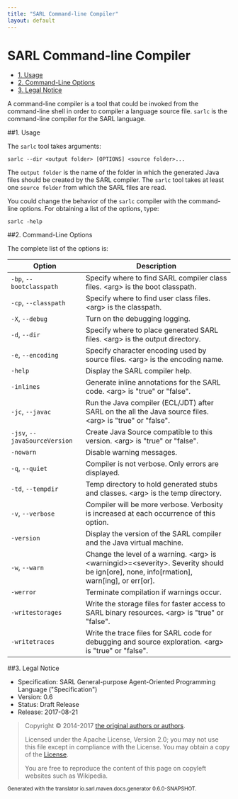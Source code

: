 ```yaml
---
title: "SARL Command-line Compiler"
layout: default
---
```


# SARL Command-line Compiler


<ul class="page_outline" id="page_outline">

<li><a href="#1-usage">1. Usage</a></li>
<li><a href="#2-command-line-options">2. Command-Line Options</a></li>
<li><a href="#3-legal-notice">3. Legal Notice</a></li>

</ul>




A command-line compiler is a tool that could be invoked from the command-line shell in order to compiler a language source file.
`sarlc` is the command-line compiler for the SARL language.

##1. Usage

The `sarlc` tool takes arguments:


	sarlc --dir <output folder> [OPTIONS] <source folder>...


The `output folder` is the name of the folder in which the generated Java files should be created by the SARL compiler.
The `sarlc` tool takes at least one `source folder` from which the SARL files are read.

You could change the behavior of the `sarlc` compiler with the command-line options.
For obtaining a list of the options, type:

	sarlc -help


##2. Command-Line Options

The complete list of the options is:



| Option | Description |
| ------ | ----------- |
| `-bp`, `--bootclasspath` | Specify where to find SARL compiler class files. &lt;arg&gt; is the boot classpath. |
| `-cp`, `--classpath` | Specify where to find user class files. &lt;arg&gt; is the classpath. |
| `-X`, `--debug` | Turn on the debugging logging. |
| `-d`, `--dir` | Specify where to place generated SARL files. &lt;arg&gt; is the output directory. |
| `-e`, `--encoding` | Specify character encoding used by source files. &lt;arg&gt; is the encoding name. |
| `-help` | Display the SARL compiler help. |
| `-inlines` | Generate inline annotations for the SARL code. &lt;arg&gt; is "true" or "false". |
| `-jc`, `--javac` | Run the Java compiler (ECL/JDT) after SARL on the all the Java source files. &lt;arg&gt; is "true" or "false". |
| `-jsv`, `--javaSourceVersion` | Create Java Source compatible to this version. &lt;arg&gt; is "true" or "false". |
| `-nowarn` | Disable warning messages. |
| `-q`, `--quiet` | Compiler is not verbose. Only errors are displayed. |
| `-td`, `--tempdir` | Temp directory to hold generated stubs and classes. &lt;arg&gt; is the temp directory. |
| `-v`, `--verbose` | Compiler will be more verbose. Verbosity is increased at each occurrence of this option. |
| `-version` | Display the version of the SARL compiler and the Java virtual machine. |
| `-w`, `--warn` | Change the level of a warning. &lt;arg&gt; is &lt;warningid&gt;=&lt;severity&gt;. Severity should be ign[ore], none, info[rmation], warn[ing], or err[or]. |
| `-werror` | Terminate compilation if warnings occur. |
| `-writestorages` | Write the storage files for faster access to SARL binary resources. &lt;arg&gt; is "true" or "false". |
| `-writetraces` | Write the trace files for SARL code for debugging and source exploration. &lt;arg&gt; is "true" or "false". |




##3. Legal Notice

* Specification: SARL General-purpose Agent-Oriented Programming Language ("Specification")
* Version: 0.6
* Status: Draft Release
* Release: 2017-08-21

> Copyright &copy; 2014-2017 [the original authors or authors](http://www.sarl.io/about/index.html).
>
> Licensed under the Apache License, Version 2.0;
> you may not use this file except in compliance with the License.
> You may obtain a copy of the [License](http://www.apache.org/licenses/LICENSE-2.0).
>
> You are free to reproduce the content of this page on copyleft websites such as Wikipedia.

<small>Generated with the translator io.sarl.maven.docs.generator 0.6.0-SNAPSHOT.</small>